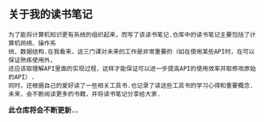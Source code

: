 ## 关于我的读书笔记

    为了能将计算机知识更有系统的组织起来，而写了该读书笔记.仓库中的读书笔记主要包括了计算机网络、操作系
    统、数据结构.在我看来，这三门课对未来的工作是非常重要的（如在使用某些API时，在可以保证熟练使用外，
    还应该取理解API里面的实现过程，这样才能保证可以进一步提高API的使用效率并取修改原始的API）.
    同时，还根据自己的爱好读了一些相关工具书.也记录了读这些工具书的学习心得和重要概念.
    未来，会不断阅读更多的书籍，并将读书笔记分享给大家.

**此仓库将会不断更新...**
    